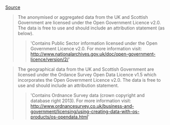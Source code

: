 [Source](https://github.com/andyjudson/opendata)

>The anonymised or aggregated data from the UK and Scottish Government are licensed under the Open Government Licence v2.0. The data is free to use and should include an attribution statement (as below).
>>'Contains Public Sector information licensed under the Open Government Licence v2.0. For more information visit: http://www.nationalarchives.gov.uk/doc/open-government-licence/version/2/'

>The geographical data from the UK and Scottish Government are licensed under the Ordance Survey Open Data Licence v1.5 which incorporates the Open Government Licence v2.0. The data is free to use and should include an attribution statement.
>> 'Contains Ordnance Survey data (crown copyright and database right 2013). For more information visit: http://www.ordnancesurvey.co.uk/business-and-government/licensing/using-creating-data-with-os-products/os-opendata.html'
